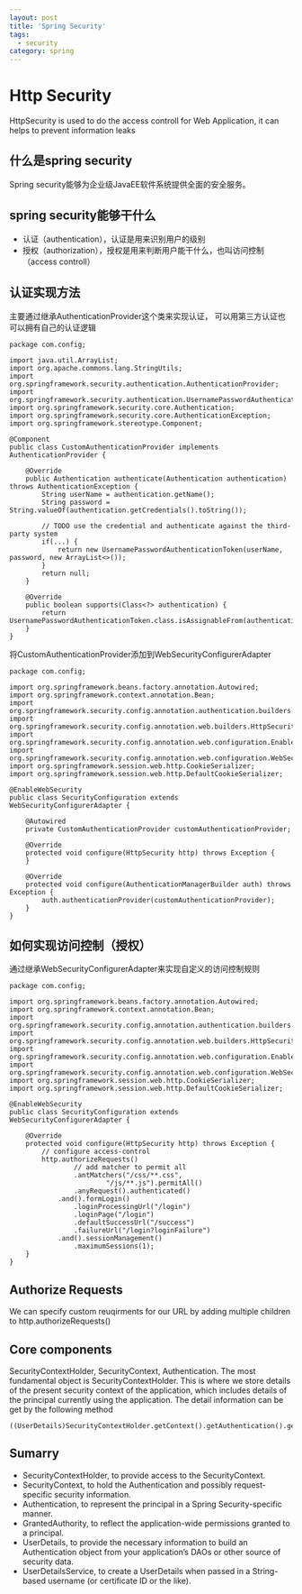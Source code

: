 ```yaml
---
layout: post
title: 'Spring Security'
tags:
  - security
category: spring
---
```


# Http Security
HttpSecurity is used to do the access controll for Web Application, it can helps to prevent information leaks

<!--more-->
## 什么是spring security
Spring security能够为企业级JavaEE软件系统提供全面的安全服务。

## spring security能够干什么

 * 认证（authentication），认证是用来识别用户的级别
 * 授权（authorization），授权是用来判断用户能干什么，也叫访问控制（access controll）

## 认证实现方法
主要通过继承AuthenticationProvider这个类来实现认证， 可以用第三方认证也可以拥有自己的认证逻辑

    package com.config;

    import java.util.ArrayList;
    import org.apache.commons.lang.StringUtils;
    import org.springframework.security.authentication.AuthenticationProvider;
    import org.springframework.security.authentication.UsernamePasswordAuthenticationToken;
    import org.springframework.security.core.Authentication;
    import org.springframework.security.core.AuthenticationException;
    import org.springframework.stereotype.Component;

    @Component
    public class CustomAuthenticationProvider implements AuthenticationProvider {

        @Override
        public Authentication authenticate(Authentication authentication) throws AuthenticationException {
            String userName = authentication.getName();
            String password = String.valueOf(authentication.getCredentials().toString());

            // TODO use the credential and authenticate against the third-party system
            if(...) {
                return new UsernamePasswordAuthenticationToken(userName, password, new ArrayList<>());
            }
            return null;
        }

        @Override
        public boolean supports(Class<?> authentication) {
            return UsernamePasswordAuthenticationToken.class.isAssignableFrom(authentication);
        }
    }

将CustomAuthenticationProvider添加到WebSecurityConfigurerAdapter

    package com.config;

    import org.springframework.beans.factory.annotation.Autowired;
    import org.springframework.context.annotation.Bean;
    import org.springframework.security.config.annotation.authentication.builders.AuthenticationManagerBuilder;
    import org.springframework.security.config.annotation.web.builders.HttpSecurity;
    import org.springframework.security.config.annotation.web.configuration.EnableWebSecurity;
    import org.springframework.security.config.annotation.web.configuration.WebSecurityConfigurerAdapter;
    import org.springframework.session.web.http.CookieSerializer;
    import org.springframework.session.web.http.DefaultCookieSerializer;

    @EnableWebSecurity
    public class SecurityConfiguration extends WebSecurityConfigurerAdapter {

        @Autowired
        private CustomAuthenticationProvider customAuthenticationProvider;

        @Override
        protected void configure(HttpSecurity http) throws Exception {
        }

        @Override
        protected void configure(AuthenticationManagerBuilder auth) throws Exception {
            auth.authenticationProvider(customAuthenticationProvider);
        }
    }

## 如何实现访问控制（授权）
通过继承WebSecurityConfigurerAdapter来实现自定义的访问控制规则

    package com.config;

    import org.springframework.beans.factory.annotation.Autowired;
    import org.springframework.context.annotation.Bean;
    import org.springframework.security.config.annotation.authentication.builders.AuthenticationManagerBuilder;
    import org.springframework.security.config.annotation.web.builders.HttpSecurity;
    import org.springframework.security.config.annotation.web.configuration.EnableWebSecurity;
    import org.springframework.security.config.annotation.web.configuration.WebSecurityConfigurerAdapter;
    import org.springframework.session.web.http.CookieSerializer;
    import org.springframework.session.web.http.DefaultCookieSerializer;

    @EnableWebSecurity
    public class SecurityConfiguration extends WebSecurityConfigurerAdapter {

        @Override
        protected void configure(HttpSecurity http) throws Exception {
            // configure access-control
            http.authorizeRequests()
                    // add matcher to permit all
                    .antMatchers("/css/**.css",
                            "/js/**.js").permitAll()
                    .anyRequest().authenticated()
                .and().formLogin()
                    .loginProcessingUrl("/login")
                    .loginPage("/login")
                    .defaultSuccessUrl("/success")
                    .failureUrl("/login?loginFailure")
                .and().sessionManagement()
                    .maximumSessions(1);
        }
    }


## Authorize Requests
We can specify custom reuqirments for our URL by adding multiple children to http.authorizeRequests()

## Core components
SecurityContextHolder, SecurityContext, Authentication. The most fundamental object is SecurityContextHolder.
This is where we store details of the present security context of the application, which includes details of the principal currently using the
application. The detail information can be get by the following method

    ((UserDetails)SecurityContextHolder.getContext().getAuthentication().getPrincipal()).getUsername();

## Sumarry
* SecurityContextHolder, to provide access to the SecurityContext.
* SecurityContext, to hold the Authentication and possibly request-specific security information.
* Authentication, to represent the principal in a Spring Security-specific manner.
* GrantedAuthority, to reflect the application-wide permissions granted to a principal.
* UserDetails, to provide the necessary information to build an Authentication object from your application’s DAOs or other source of security data.
* UserDetailsService, to create a UserDetails when passed in a String-based username (or certificate ID or the like).
